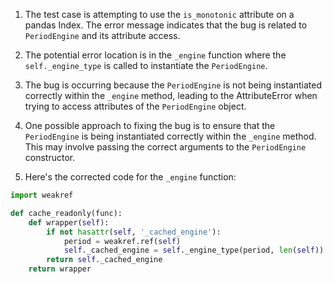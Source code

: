 1. The test case is attempting to use the `is_monotonic` attribute on a pandas Index. The error message indicates that the bug is related to `PeriodEngine` and its attribute access.

2. The potential error location is in the `_engine` function where the `self._engine_type` is called to instantiate the `PeriodEngine`.

3. The bug is occurring because the `PeriodEngine` is not being instantiated correctly within the `_engine` method, leading to the AttributeError when trying to access attributes of the `PeriodEngine` object.

4. One possible approach to fixing the bug is to ensure that the `PeriodEngine` is being instantiated correctly within the `_engine` method. This may involve passing the correct arguments to the `PeriodEngine` constructor.

5. Here's the corrected code for the `_engine` function:

```python
import weakref

def cache_readonly(func):
    def wrapper(self):
        if not hasattr(self, '_cached_engine'):
            period = weakref.ref(self)
            self._cached_engine = self._engine_type(period, len(self))
        return self._cached_engine
    return wrapper
```
